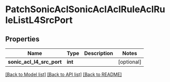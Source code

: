 # PatchSonicAclSonicAclAclRuleAclRuleListL4SrcPort

## Properties
Name | Type | Description | Notes
------------ | ------------- | ------------- | -------------
**sonic_acl_l4_src_port** | **int** |  | [optional] 

[[Back to Model list]](../README.md#documentation-for-models) [[Back to API list]](../README.md#documentation-for-api-endpoints) [[Back to README]](../README.md)


